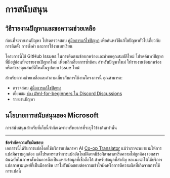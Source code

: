 <!--
CO_OP_TRANSLATOR_METADATA:
{
  "original_hash": "09623d7343ff1c26ff4f198c1b2d3176",
  "translation_date": "2025-10-03T12:04:20+00:00",
  "source_file": "SUPPORT.md",
  "language_code": "th"
}
-->
# การสนับสนุน
## วิธีรายงานปัญหาและขอความช่วยเหลือ  

ก่อนที่จะรายงานปัญหา โปรดตรวจสอบ [คู่มือการแก้ไขปัญหา](TROUBLESHOOTING.md) เพื่อค้นหาวิธีแก้ไขปัญหาทั่วไปเกี่ยวกับการติดตั้ง การตั้งค่า และการใช้งานบทเรียน

โครงการนี้ใช้ GitHub Issues ในการติดตามข้อบกพร่องและคำขอคุณสมบัติใหม่ โปรดค้นหาปัญหาที่มีอยู่ก่อนที่จะรายงานปัญหาใหม่ เพื่อหลีกเลี่ยงการซ้ำซ้อน สำหรับปัญหาใหม่ ให้รายงานข้อบกพร่องหรือคำขอคุณสมบัติใหม่ในรูปแบบ Issue ใหม่

สำหรับความช่วยเหลือและคำถามเกี่ยวกับการใช้งานโครงการนี้ คุณสามารถ:
- ตรวจสอบ [คู่มือการแก้ไขปัญหา](TROUBLESHOOTING.md)
- เยี่ยมชม [ช่อง #ml-for-beginners ใน Discord Discussions](https://aka.ms/foundry/discord)
- รายงานปัญหา

## นโยบายการสนับสนุนของ Microsoft  

การสนับสนุนสำหรับที่เก็บนี้จำกัดเฉพาะทรัพยากรที่ระบุไว้ข้างต้นเท่านั้น

---

**ข้อจำกัดความรับผิดชอบ**:  
เอกสารนี้ได้รับการแปลโดยใช้บริการแปลภาษา AI [Co-op Translator](https://github.com/Azure/co-op-translator) แม้ว่าเราจะพยายามให้การแปลมีความถูกต้อง แต่โปรดทราบว่าการแปลอัตโนมัติอาจมีข้อผิดพลาดหรือความไม่ถูกต้อง เอกสารต้นฉบับในภาษาดั้งเดิมควรถือเป็นแหล่งข้อมูลที่เชื่อถือได้ สำหรับข้อมูลที่สำคัญ ขอแนะนำให้ใช้บริการแปลภาษามนุษย์ที่เป็นมืออาชีพ เราไม่รับผิดชอบต่อความเข้าใจผิดหรือการตีความผิดที่เกิดจากการใช้การแปลนี้